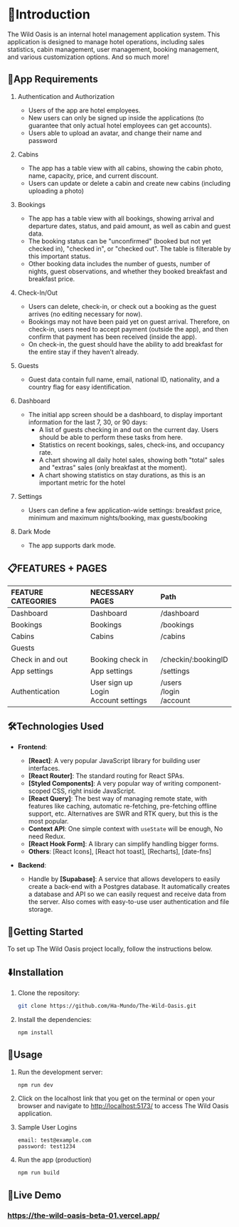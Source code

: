 # 👋Introduction

The Wild Oasis is an internal hotel management application system. This application is designed to manage hotel operations, including sales statistics, cabin management, user management, booking management, and various customization options. And so much more!

## 🌟App Requirements

1. Authentication and Authorization

   - Users of the app are hotel employees.
   - New users can only be signed up inside the applications (to guarantee that
     only actual hotel employees can get accounts).
   - Users able to upload an avatar, and change their name and password

2. Cabins

   - The app has a table view with all cabins, showing the cabin photo, name,
     capacity, price, and current discount.
   - Users can update or delete a cabin and create new cabins (including
     uploading a photo)

3. Bookings

   - The app has a table view with all bookings, showing arrival and departure
     dates, status, and paid amount, as well as cabin and guest data.
   - The booking status can be "unconfirmed" (booked but not yet checked in),
     "checked in", or "checked out". The table is filterable by this important
     status.
   - Other booking data includes the number of guests, number of nights, guest
     observations, and whether they booked breakfast and breakfast price.

4. Check-In/Out

   - Users can delete, check-in, or check out a booking as the guest arrives
     (no editing necessary for now).
   - Bookings may not have been paid yet on guest arrival. Therefore, on
     check-in, users need to accept payment (outside the app), and then confirm
     that payment has been received (inside the app).
   - On check-in, the guest should have the ability to add breakfast for the
     entire stay if they haven’t already.

5. Guests

   - Guest data contain full name, email, national ID, nationality, and a
     country flag for easy identification.

6. Dashboard

   - The initial app screen should be a dashboard, to display important
     information for the last 7, 30, or 90 days:
     - A list of guests checking in and out on the current day. Users should
       be able to perform these tasks from here.
     - Statistics on recent bookings, sales, check-ins, and occupancy rate.
     - A chart showing all daily hotel sales, showing both "total" sales and
       "extras" sales (only breakfast at the moment).
     - A chart showing statistics on stay durations, as this is an important
       metric for the hotel

7. Settings

   - Users can define a few application-wide settings: breakfast price, minimum
     and maximum nights/booking, max guests/booking

8. Dark Mode

   - The app supports dark mode.

## 📋FEATURES + PAGES

| FEATURE CATEGORIES | NECESSARY PAGES                               | Path                           |
| :----------------- | :-------------------------------------------- | :----------------------------- |
| Dashboard          | Dashboard                                     | /dashboard                     |
| Bookings           | Bookings                                      | /bookings                      |
| Cabins             | Cabins                                        | /cabins                        |
| Guests             |                                               |                                |
| Check in and out   | Booking check in                              | /checkin/:bookingID            |
| App settings       | App settings                                  | /settings                      |
| Authentication     | User sign up <br> Login <br> Account settings | /users<br> /login<br> /account |

## 🛠️Technologies Used

- **Frontend**:

  - **[React]**: A very popular JavaScript library for building user
    interfaces.
  - **[React Router]**: The standard routing for React SPAs.
  - **[Styled Components]**: A very popular way of writing component-scoped
    CSS, right inside JavaScript.
  - **[React Query]**: The best way of managing remote state, with features
    like caching, automatic re-fetching, pre-fetching offline support, etc.
    Alternatives are SWR and RTK query, but this is the most popular.
  - **Context API**: One simple context with `useState` will be enough, No
    need Redux.
  - **[React Hook Form]**: A library can simplify handling bigger forms.
  - **Others**: [React Icons], [React hot toast], [Recharts], [date-fns]

- **Backend**:
  - Handle by **[Supabase]**: A service that allows developers to easily
    create a back-end with a Postgres database. It automatically creates a
    database and API so we can easily request and receive data from the
    server. Also comes with easy-to-use user authentication and file
    storage.

## 🏁Getting Started

To set up The Wild Oasis project locally, follow the instructions below.

## ⬇️Installation

1. Clone the repository:

   ```bash
   git clone https://github.com/Ha-Mundo/The-Wild-Oasis.git
   ```

2. Install the dependencies:

   ```bash
   npm install
   ```

 <!-- 3. Rename the `.env.example` file to `.env` and modify the following:

      ```bash
        VITE_SUPABASE_URL=your-supabase-url
        VITE_SUPABASE_KEY=your-supabase-key
      ``` -->

## 🔧Usage

1. Run the development server:

   ```bash
   npm run dev
   ```

2. Click on the localhost link that you get on the terminal or open your browser and navigate to [http://localhost:5173/](http://localhost:5173/) to access The Wild Oasis application.

3. Sample User Logins

   ```
   email: test@example.com
   password: test1234
   ```

4. Run the app (production)

   ```bash
   npm run build
   ```

## 🚀Live Demo

### https://the-wild-oasis-beta-01.vercel.app/
